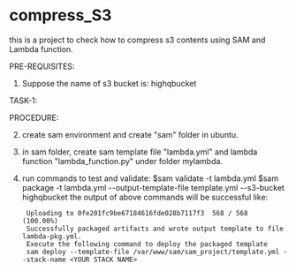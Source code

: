 # compress_S3
this is a project to check how to compress s3 contents using SAM and Lambda function.

PRE-REQUISITES:
1) Suppose the name of s3 bucket is: highqbucket

TASK-1:

PROCEDURE:
	
2) create sam environment and create "sam" folder in ubuntu.
3) in sam folder, create sam template file "lambda.yml" and lambda function "lambda_function.py" under folder mylambda.
4) run commands to test and validate:
	$sam validate -t lambda.yml
	$sam package -t lambda.yml --output-template-file template.yml --s3-bucket highqbucket
	  the output of above commands will be successful like:
		
        Uploading to 0fe201fc9be67184616fde028b7117f3  568 / 568  (100.00%)
		Successfully packaged artifacts and wrote output template to file lambda-pkg.yml.
		Execute the following command to deploy the packaged template
		sam deploy --template-file /var/www/sam/sam_project/template.yml --stack-name <YOUR STACK NAME>

